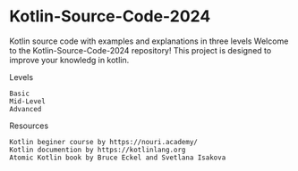 # Kotlin-Source-Code-2024
Kotlin source code with examples and explanations in three levels
Welcome to the Kotlin-Source-Code-2024 repository! This project is designed to improve your knowledg in kotlin.

Levels

    Basic
    Mid-Level
    Advanced

Resources

    Kotlin beginer course by https://nouri.academy/
    Kotlin documention by https://kotlinlang.org
    Atomic Kotlin book by Bruce Eckel and Svetlana Isakova
